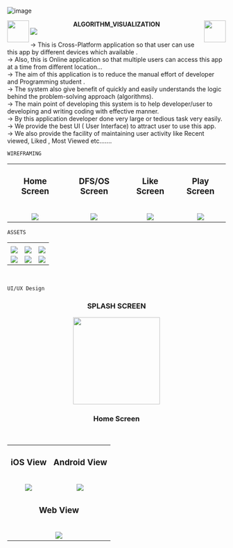 ![image](https://github.com/godkingjay/godkingjay/blob/master/assets/borderseparator.gif)
<div align="center">
  <img src="https://github.com/godkingjay/godkingjay/blob/master/assets/animated-flame-01.gif" height="50px" align="left"/>
  <strong>ALGORITHM_VISUALIZATION</strong>
  <img src="https://github.com/godkingjay/godkingjay/blob/master/assets/animated-flame-01.gif" height="50px" align="right"/>
</div>
<img src="https://github.com/godkingjay/godkingjay/blob/master/assets/borderseparator.gif"/>

  ->  This is Cross-Platform application so that user can use this app by different devices which available .</br>
  ->  Also, this is Online application so that multiple users can access this app at a time from different location...</br> 
  ->  The aim of this application is to reduce the manual effort of developer and Programming student .</br>
  ->  The system also give benefit  of quickly and easily understands the logic behind the problem-solving approach  (algorithms).</br> 
  ->  The main point of developing this system is to help developer/user to developing and writing coding with effective manner. </br>
  ->  By this application developer done very large or tedious task very easily.</br>
  ->  We provide the best UI ( User Interface) to attract user to use this app. </br>
  ->  We also provide the facility of  maintaining user activity like Recent viewed, Liked , Most Viewed etc.……</br>

    WIREFRAMING
<table>
  <tr>
    <td align="center">
        <h3>Home Screen</h3>
        <br/>
        <img src="https://user-images.githubusercontent.com/126388812/222180570-aa1ee2f9-e4ac-49c1-84c4-136a4c42e079.png"/>
    </td>
    <td align="center">
      <h3>DFS/OS Screen</h3><br/>
      <img src="https://user-images.githubusercontent.com/126388812/222180676-e919d745-2b8c-4b50-b3ca-fb11757fe827.png"/>
    </td>
    <td align="center">
        <h3>Like Screen</h3>
        <br/>
        <img src="https://user-images.githubusercontent.com/126388812/222181893-1ce5c959-d7c2-4393-9172-a7a4480dc7b6.png"/>
    </td>
    <td align="center">
      <h3>Play Screen</h3><br/>
      <img src="https://user-images.githubusercontent.com/126388812/222182074-57634613-5146-47e5-a6f4-d39ea5648175.png"/>
    </td>
  </tr>
</table>

    ASSETS
<table>
  <tr>
    <td colspan="3" align="center"><SHEDULING</td>
  </tr>
  <tr>
    <td><img src="https://user-images.githubusercontent.com/126388812/225303803-3d127836-4c24-49fb-88c0-994a6455856d.png" /></td>
    <td><img src="https://user-images.githubusercontent.com/126388812/225304422-44973d30-50f5-4055-b1e9-55d703f12513.png" /></td>
    <td><img src="https://user-images.githubusercontent.com/126388812/225304529-ff62e207-5965-4fbb-8e3a-79989b6ef04e.png" /></td>
  </tr>
  
  <tr>
    <td><img src="https://user-images.githubusercontent.com/126388812/225304785-f29a6793-8d5a-4e63-bb23-875d42408ae5.png" /></td>
    <td><img src="https://user-images.githubusercontent.com/126388812/225304905-ddfa182a-0a8d-4934-b3ae-87a2da2c6b64.png" /></td>
    <td><img src="https://user-images.githubusercontent.com/126388812/225304990-9e4ea773-d8bf-4d39-baca-ba6429b64a40.png" /></td>
  </tr>
</table>
   <br/>

    UI/UX Design

<div align="center">
<h3 align="center"><b>SPLASH SCREEN</b></h3>
<img src="https://user-images.githubusercontent.com/126388812/225298505-f56e5b49-2ed9-453d-bdd8-48c074234c47.png"  width="200px"/>
</div>

<h3 align="center">Home Screen</h3><br/>
<table>
  <tr>
    <td align="center">
        <h3>iOS View</h3><br/>
        <img src="https://user-images.githubusercontent.com/126388812/225299104-aa5a9d03-4a72-491d-8933-baa8ac64d5ec.png" />
    </td>
    <td align="center">
      <h3>Android View</h3><br/>
      <img src="https://user-images.githubusercontent.com/126388812/225302530-942b51b0-04a2-42ea-9a0b-c01159ddf39b.png"/>
    </td>
  </tr>
  <tr>
    <td align="center" colspan="2">
      <h3>Web View</h3><br/>
      <img src="https://user-images.githubusercontent.com/126388812/225301468-c9648fdc-4390-4eda-bf99-d6e918e27cd4.png"/>
    </td>
  </tr>
</table>

